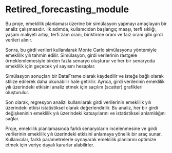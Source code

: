 # Retired_forecasting_module


Bu proje, emeklilik planlaması üzerine bir simülasyon yapmayı amaçlayan bir analiz çalışmasıdır. İlk adımda, kullanıcıdan başlangıç maaşı, terfi sıklığı, yaşam maliyeti artışı, terfi zam oranı, biriktirme oranı ve faiz oranı gibi girdi verileri alınır.

Sonra, bu girdi verileri kullanılarak Monte Carlo simülasyonu yöntemiyle emeklilik yılı tahmin edilir. Simülasyon, girdi verilerinin rastgele örneklemlemesiyle birden fazla senaryo oluşturur ve her bir senaryoda emeklilik için geçecek yıl sayısını hesaplar.

Simülasyon sonuçları bir DataFrame olarak kaydedilir ve isteğe bağlı olarak stilize edilerek daha okunabilir hale getirilir. Ayrıca, girdi verilerinin emeklilik yılı üzerindeki etkisini analiz etmek için saçılım (scatter) grafikleri oluşturulur.

Son olarak, regresyon analizi kullanılarak girdi verilerinin emeklilik yılı üzerindeki etkisi istatistiksel olarak değerlendirilir. Bu analiz, her bir girdi değişkeninin emeklilik yılı üzerindeki katsayılarını ve istatistiksel anlamlılığını sağlar.

Proje, emeklilik planlamasında farklı senaryoların incelenmesine ve girdi verilerinin emeklilik yılı üzerindeki etkisini anlamaya yönelik bir araç sunar. Kullanıcılar, farklı parametrelerle oynayarak emeklilik planlarını optimize etmek için veriye dayalı kararlar alabilirler.





